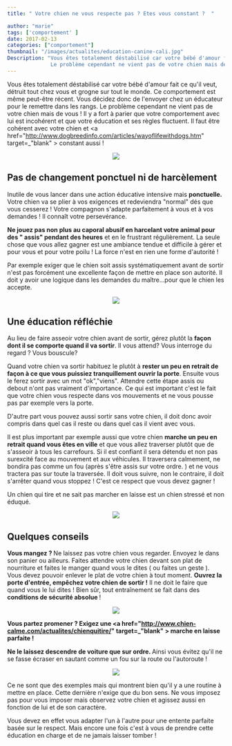 ```yaml
---
title: " Votre chien ne vous respecte pas ? Etes vous constant ?  "

author: "marie"
tags: ['comportement' ]
date: 2017-02-13
categories: ["comportement"]
thumbnail: "/images/actualites/education-canine-cali.jpg"
Description: "Vous êtes totalement déstabilisé car votre bébé d'amour fait ce qu'il veut, détruit tout chez vous et grogne sur tout le monde. Ce comportement est même peut-être récent. Vous décide donc de l'envoyer chez un éducateur pour le remettre dans les rangs.
              Le problème cependant ne vient pas de votre chien mais de vous ! Il y a fort à parier que votre comportement avec lui est incohérent et que votre éducation et ses règles fluctuent. Il faut être cohérent avec votre chien et constant aussi ! "
---
```

Vous êtes totalement déstabilisé car votre bébé d'amour fait ce qu'il veut, détruit tout chez vous et grogne sur tout le monde. Ce comportement est même peut-être récent. Vous décidez donc de l'envoyer chez un éducateur pour le remettre dans les rangs.
Le problème cependant ne vient pas de votre chien mais de vous ! Il y a fort à parier que votre comportement avec lui est incohérent et que votre éducation et ses règles fluctuent. Il faut être cohérent avec votre chien et <a href="http://www.dogbreedinfo.com/articles/wayoflifewithdogs.htm" target=_"blank" > constant </a> aussi !


<p align= "center"><img src= "/images/actualites/mauvaiseeduc.jpg"class="img-responsive"></p>




## Pas de changement ponctuel ni de harcèlement ##

Inutile de vous lancer dans une action éducative intensive mais <b> ponctuelle.</b> Votre chien va se plier à vos exigences et redeviendra "normal" dés que vous cesserez ! Votre compagnon s'adapte parfaitement à vous et à vos demandes ! Il connaît votre persevérance.

<b>Ne jouez pas non plus au caporal abusif en harcelant votre animal pour des " assis" pendant des heures</b> et en le frustrant régulièrement. La seule chose que vous allez gagner est une ambiance tendue et difficile à gérer et pour vous et pour votre poilu ! La force n'est en rien une forme d'autorité !

Par exemple exiger que le chien soit assis systématiquement avant de sortir n'est pas forcément une excellente façon de mettre en place son autorité. Il doit y avoir une logique dans les demandes du maître...pour que le chien les accepte.


<p align= "center"><img src= "/images/actualites/maitredominant.jpg"class="img-responsive"></p>

## Une éducation réfléchie ##
Au lieu de faire asseoir votre chien avant de sortir, gérez plutôt la <b>façon dont il se comporte quand il va sortir</b>. Il vous attend? Vous interroge du regard ? Vous bouscule?

Quand votre chien va sortir habituez le plutôt à <b>rester un peu en retrait de façon à ce que vous puissiez tranquillement ouvrir la porte</b>. Ensuite vous le ferez sortir avec un mot "ok","viens". Attendre cette étape assis ou debout n'ont pas vraiment d'importance. Ce qui est important c'est le fait que votre chien vous respecte dans vos mouvements et ne vous pousse pas par exemple vers la porte.

D'autre part vous pouvez aussi sortir sans votre chien, il doit donc avoir compris dans quel cas il reste ou dans quel cas il vient avec vous.

Il est plus important par exemple aussi que votre chien <b>marche un peu en retrait quand vous êtes en ville</b> et que vous allez traverser plutôt que de s'asseoir à tous les carrefours. Si il est confiant il sera détendu et non pas surexcité face au mouvement et aux véhicules.  Il traversera calmement, ne bondira pas comme un fou (après s'être assis sur votre ordre. ) et ne vous tractera pas sur toute la traversée. Il doit vous suivre, non le contraire, il doit s'arrêter quand vous stoppez ! C'est ce respect que vous devez gagner !


Un chien qui tire et ne sait pas marcher en laisse est un chien stressé et non éduqué.


<p align= "center"><img src= "/images/actualites/chien-marche-laisse.jpg"class="img-responsive"></p>

## Quelques conseils  ##

<b>Vous mangez ? </b> Ne laissez pas votre chien vous regarder. Envoyez le dans son panier ou ailleurs. Faites attendre votre chien devant son plat de nourriture et faites le manger quand vous le dites ( ou faites un geste ). Vous devez pouvoir enlever le plat de votre chien à tout moment.
<b>Ouvrez la porte d'entrée, empêchez votre chien de sortir !</b> Il ne doit le faire que quand vous le lui dites ! Bien sûr, tout entraînement se fait dans des <b>conditions de sécurité absolue </b> !


<p align= "center"><img src= "/images/actualites/passortir.jpg"class="img-responsive"></p>

<b>Vous partez promener ? Exigez une <a href="http://www.chien-calme.com/actualites/chienquitire/" target=_"blank" > marche en laisse parfaite !</b></a>


<b> Ne le laissez descendre de voiture que sur ordre. </b> Ainsi vous évitez qu'il ne se fasse écraser en sautant comme un fou sur la route ou l'autoroute !



<p align= "center"><img src="/images/actualites/chiensageenvoiture.jpg"class="img-responsive"></p>


Ce ne sont que des exemples mais qui montrent bien qu'il y a une routine à mettre en place. Cette dernière n'exige que du bon sens. Ne vous imposez pas pour vous imposer mais observez votre chien et agissez aussi en fonction de lui et de son caractère.



 Vous devez en effet vous adapter l'un à l'autre pour une entente parfaite basée sur le respect. Mais encore une fois c'est à vous de prendre cette éducation en charge et de ne jamais laisser tomber !
